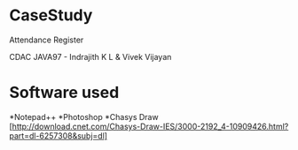 CaseStudy
=========

Attendance Register

CDAC JAVA97 - Indrajith K L & Vivek Vijayan 

Software used 
=============

*Notepad++
*Photoshop
*Chasys Draw [http://download.cnet.com/Chasys-Draw-IES/3000-2192_4-10909426.html?part=dl-6257308&subj=dl]
